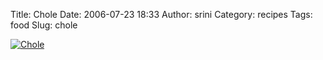 Title: Chole
Date: 2006-07-23 18:33
Author: srini
Category: recipes
Tags: food
Slug: chole

[![Chole]({static}/wp-content/uploads/2006/07/Chole.jpg "Chole")]({static}/wp-content/uploads/2009/11/Chole.jpg)
